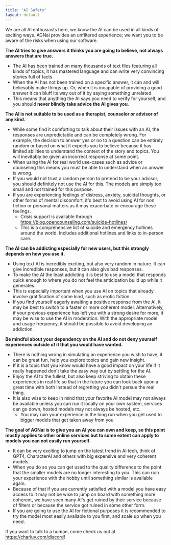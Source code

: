 ```yaml
---
title: "AI Safety"
layout: default
---
```


We are all AI enthusiasts here, we know the AI can be used in all kinds of exciting ways.
AGNai provides an unfiltered experience; we want you to be aware of the risks when using our software.

**The AI tries to give answers it thinks you are going to believe, not always answers that are true.**

- The AI has been trained on many thousands of text files featuring all kinds of topics, it has mastered language and can write very convincing stories full of facts.
- When the AI has not been trained on a specific answer, it can and will believably make things up. Or, when it is incapable of providing a good answer it can bluff its way out of it by saying something unrelated.
- This means that anything the AI says you need to verify for yourself, and you should **never blindly take advice the AI gives you**.

**The AI is not suitable to be used as a therapist, counselor or advisor of any kind.**

- While some find it comforting to talk about their issues with an AI, the responses are unpredictable and can be completely wrong. For example, the decision to answer yes or no to a question can be entirely random or based on what it expects you to believe because it has limited abilities to understand the context of the story and topics. You will inevitably be given an incorrect response at some point.
- When using the AI for real world use-cases such as advice or counseling this means you must be able to understand when an answer is wrong.
- If you would not trust a random person to pretend to be your advisor; you should definitely not use the AI for this. The models are simply too small and not trained for this purpose.
- If you are experiencing feelings of distress, anxiety, suicidal thoughts, or other forms of mental discomfort, it's best to avoid using AI for non fiction or personal matters as it may exacerbate or encourage these feelings.
  - Crisis support is available through https://blog.opencounseling.com/suicide-hotlines/
  - This is a comprehensive list of suicide and emergency hotlines around the world. Includes additional hotlines and links to in-person care.

**The AI can be addicting especially for new users, but this strongly depends on how you use it.**

- Using text AI is incredibly exciting, but also very random in nature. It can give incredible responses, but it can also give bad responses.
- To make the AI the least addicting it is best to use a model that responds quick enough to where you do not feel the anticipation build up while it generates.
- This is especially important when you use AI on topics that already involve gratification of some kind, such as erotic fiction.
- If you find yourself eagerly awaiting a positive response from the AI, it may be best to switch to a faster or more coherent model. Alternatively, if your previous experience has left you with a strong desire for more, it may be wise to use the AI in moderation. With the appropriate model and usage frequency, it should be possible to avoid developing an addiction.

**Be mindful about your dependency on the AI and do not deny yourself experiences outside of it that you would have wanted.**

- There is nothing wrong in simulating an experience you wish to have, it can be great fun, help you explore topics and gain new insight.
- If it is a topic that you know would have a good impact on your life if it really happened don't take the easy way out by settling for the AI.
- Enjoy the AI to the fullest, but also keep striving to obtain these experiences in real life so that in the future you can look back upon a great time with both instead of regretting you didn't persue the real thing.
- It is also wise to keep in mind that your favorite AI model may not always be available unless you can run it locally on your own system, services can go down, hosted models may not always be hosted, etc.
  - You may ruin your experience in the long run when you get used to bigger models that get taken away from you

**The goal of AGNai is to give you an AI you can own and keep, so this point mostly applies to other online services but to some extent can apply to models you can not easily run yourself.**

- It can be very exciting to jump on the latest trend in AI tech, think of GPT4, CharacterAI and others with big expensive and very coherent models.
- When you do so you can get used to the quality difference to the point that the smaller models are no longer interesting to you. This can ruin your experience with the hobby until something similar is available again.
- Because of that if you are currently satisfied with a model you have easy access to it may not be wise to jump on board with something more coherent, we have seen many AI's get ruined by their service because of filters or because the service got ruined in some other form.
- If you are going to use the AI for fictional purposes it is recommended to try the model most easily available to you first, and scale up when you need.

If you want to talk to a human, come check us out at https://charluv.com/discord!
